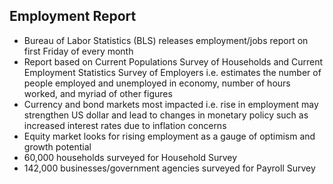 ## Employment Report

- Bureau of Labor Statistics (BLS) releases employment/jobs report on first Friday of every month
- Report based on Current Populations Survey of Households and Current Employment Statistics Survey of Employers i.e. estimates the number of people employed and unemployed in economy, number of hours worked, and myriad of other figures
- Currency and bond markets most impacted i.e. rise in employment may strengthen US dollar and lead to changes in monetary policy such as increased interest rates due to inflation concerns
- Equity market looks for rising employment as a gauge of optimism and growth potential
- 60,000 households surveyed for Household Survey
- 142,000 businesses/government agencies surveyed for Payroll Survey
